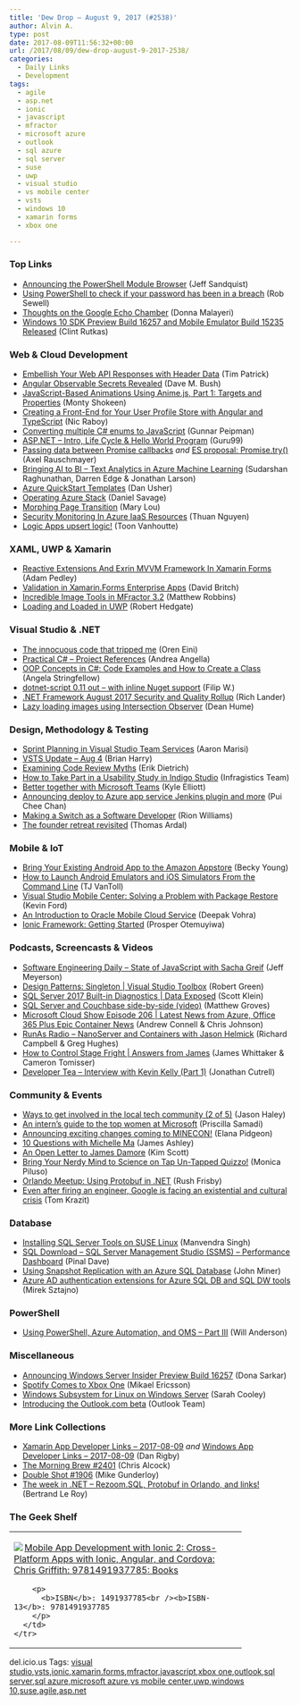 ```yaml
---
title: 'Dew Drop – August 9, 2017 (#2538)'
author: Alvin A.
type: post
date: 2017-08-09T11:56:32+00:00
url: /2017/08/09/dew-drop-august-9-2017-2538/
categories:
  - Daily Links
  - Development
tags:
  - agile
  - asp.net
  - ionic
  - javascript
  - mfractor
  - microsoft azure
  - outlook
  - sql azure
  - sql server
  - suse
  - uwp
  - visual studio
  - vs mobile center
  - vsts
  - windows 10
  - xamarin forms
  - xbox one

---
```

### <a name="top"></a>Top Links

  * <a href="https://docs.microsoft.com/en-us/teamblog/announcing-unified-powershell-experience" target="_blank">Announcing the PowerShell Module Browser</a> (Jeff Sandquist)
  * <a href="http://www.sqlservercentral.com/blogs/sql-dba-with-a-beard/2017/08/09/using-powershell-to-check-if-your-password-has-been-in-a-breach/" target="_blank">Using PowerShell to check if your password has been in a breach</a> (Rob Sewell)
  * <a href="https://medium.com/@lindydonna/thoughts-on-the-google-echo-chamber-8774921ccf28?source=rss-3564d874ec65------2" target="_blank">Thoughts on the Google Echo Chamber</a> (Donna Malayeri)
  * <a href="http://blogs.windows.com/buildingapps/2017/08/08/windows-10-sdk-preview-build-16257-mobile-emulator-build-15235-released/?WT.mc_id=DX_MVP4025064" target="_blank">Windows 10 SDK Preview Build 16257 and Mobile Emulator Build 15235 Released</a> (Clint Rutkas)



### <a name="web"></a>Web & Cloud Development

  * <a href="https://visualstudiomagazine.com/articles/2017/08/01/header-data.aspx" target="_blank">Embellish Your Web API Responses with Header Data</a> (Tim Patrick)
  * <a href="https://blog.dmbcllc.com/angular-observable-secrets-revealed/" target="_blank">Angular Observable Secrets Revealed</a> (Dave M. Bush)
  * <a href="https://code.tutsplus.com/tutorials/javascript-based-animations-using-animejs-targets-and-properties--cms-28894" target="_blank">JavaScript-Based Animations Using Anime.js, Part 1: Targets and Properties</a> (Monty Shokeen)
  * <a href="https://blog.couchbase.com/creating-front-end-user-profile-store-angular-typescript/" target="_blank">Creating a Front-End for Your User Profile Store with Angular and TypeScript</a> (Nic Raboy)
  * <a href="http://feedproxy.google.com/~r/gunnarpeipman/~3/heE7hsxiAfc/" target="_blank">Converting multiple C# enums to JavaScript</a> (Gunnar Peipman)
  * <a href="https://www.guru99.com/asp-net-intro-life-cycle-hello.html" target="_blank">ASP.NET &#8211; Intro, Life Cycle & Hello World Program</a> (Guru99)
  * <a href="http://feedproxy.google.com/~r/2ality/~3/qms1YN2DYAY/promise-callback-data-flow.html" target="_blank">Passing data between Promise callbacks</a> _and_ <a href="http://feedproxy.google.com/~r/2ality/~3/6DXhmAyl60o/promise-try.html" target="_blank">ES proposal: Promise.try()</a> (Axel Rauschmayer)
  * <a href="https://blogs.technet.microsoft.com/machinelearning/2017/08/08/bringing-ai-to-bi-through-text-analytics-in-azure-machine-learning/" target="_blank">Bringing AI to BI – Text Analytics in Azure Machine Learning</a> (Sudarshan Raghunathan, Darren Edge & Jonathan Larson)
  * <a href="https://danusher.com/2017/08/08/azure-quickstart-templates/" target="_blank">Azure QuickStart Templates</a> (Dan Usher)
  * <a href="https://azure.microsoft.com/blog/operating-azure-stack/" target="_blank">Operating Azure Stack</a> (Daniel Savage)
  * <a href="http://feedproxy.google.com/~r/tympanus/~3/fTrFVNySEWc/" target="_blank">Morphing Page Transition</a> (Mary Lou)
  * <a href="https://blogs.msdn.microsoft.com/mvpawardprogram/2017/08/08/security-monitoring-iaas-res/" target="_blank">Security Monitoring In Azure IaaS Resources</a> (Thuan Nguyen)
  * <a href="https://www.codit.eu/blog/2017/08/08/logic-apps-to-create-or-to-update/" target="_blank">Logic Apps upsert logic!</a> (Toon Vanhoutte)



### <a name="silverlight"></a>XAML, UWP & Xamarin

  * <a href="https://xamarinhelp.com/reactive-extensions-exrin-mvvm-framework-xamarin-forms/" target="_blank">Reactive Extensions And Exrin MVVM Framework In Xamarin Forms</a> (Adam Pedley)
  * <a href="https://blog.xamarin.com/validation-xamarin-forms-enterprise-apps/" target="_blank">Validation in Xamarin.Forms Enterprise Apps</a> (David Britch)
  * <a href="https://www.mfractor.com/blogs/news/incredible-image-tools-in-mfractor-3-2" target="_blank">Incredible Image Tools in MFractor 3.2</a> (Matthew Robbins)
  * <a href="http://feedproxy.google.com/~r/jayway/posts/~3/-bqFwuJCjSM/" target="_blank">Loading and Loaded in UWP</a> (Robert Hedgate)



### <a name="dotnet"></a>Visual Studio & .NET

  * <a href="http://feedproxy.google.com/~r/AyendeRahien/~3/Cnf6BU_HkI0/the-innocuous-code-that-tripped-me" target="_blank">The innocuous code that tripped me</a> (Oren Eini)
  * <a href="http://www.andreaangella.com/2017/08/practical-csharp-project-references/" target="_blank">Practical C# – Project References</a> (Andrea Angella)
  * <a href="https://stackify.com/oop-concepts-c-sharp/" target="_blank">OOP Concepts in C#: Code Examples and How to Create a Class</a> (Angela Stringfellow)
  * <a href="https://www.strathweb.com/2017/08/dotnet-script-0-11-out-with-inline-nuget-support/" target="_blank">dotnet-script 0.11 out – with inline Nuget support</a> (Filip W.)
  * <a href="https://blogs.msdn.microsoft.com/dotnet/2017/08/08/net-framework-august-2017-security-and-quality-rollup/" target="_blank">.NET Framework August 2017 Security and Quality Rollup</a> (Rich Lander)
  * <a href="http://feedproxy.google.com/~r/DeanHumesBlog/~3/9NknCfpFX5Y/10163" target="_blank">Lazy loading images using Intersection Observer</a> (Dean Hume)



### <a name="design"></a>Design, Methodology & Testing

  * <a href="http://angularfirst.com/sprint-planning-in-visual-studio-team-services/" target="_blank">Sprint Planning in Visual Studio Team Services</a> (Aaron Marisi)
  * <a href="https://blogs.msdn.microsoft.com/bharry/2017/08/08/vsts-update-aug-4/" target="_blank">VSTS Update – Aug 4</a> (Brian Harry)
  * <a href="http://feedproxy.google.com/~r/SubMain/~3/8fg_X6gMohI/" target="_blank">Examining Code Review Myths</a> (Erik Dietrich)
  * <a href="https://www.infragistics.com/community/blogs/infragistics/archive/2017/08/09/how-to-take-part-in-a-usability-study-in-indigo-studio.aspx" target="_blank">How to Take Part in a Usability Study in Indigo Studio</a> (Infragistics Team)
  * <a href="https://enterprise.microsoft.com/en-us/articles/blog/microsoft-in-business/better-together-with-microsoft-teams/" target="_blank">Better together with Microsoft Teams</a> (Kyle Elliott)
  * <a href="https://azure.microsoft.com/blog/annoucing-jenkins-deploy-to-azure-app-service-plugin-and-new-managed-disk-support-for-azure-storage-plugin/" target="_blank">Announcing deploy to Azure app service Jenkins plugin and more</a> (Pui Chee Chan)
  * <a href="http://rion.io/2017/08/08/making-a-switch-as-a-software-developer/" target="_blank">Making a Switch as a Software Developer</a> (Rion Williams)
  * <a href="http://thomasardal.com/the-founder-retreat-revisited/" target="_blank">The founder retreat revisited</a> (Thomas Ardal)



### <a name="mobile"></a>Mobile & IoT

  * <a href="https://developer.amazon.com/blogs/appstore/post/b1b5a0d6-c7ae-40fc-8499-7e70e4efa8c9/bring-your-existing-android-app-to-amazon-appstore" target="_blank">Bring Your Existing Android App to the Amazon Appstore</a> (Becky Young)
  * <a href="http://developer.telerik.com/topics/mobile-development/launch-android-emulators-ios-simulators-command-line/" target="_blank">How to Launch Android Emulators and iOS Simulators From the Command Line</a> (TJ VanToll)
  * <a href="http://windingroadway.blogspot.com/2017/08/visual-studio-mobile-center-solving.html" target="_blank">Visual Studio Mobile Center: Solving a Problem with Package Restore</a> (Kevin Ford)
  * <a href="http://www.developer.com/cloud/an-introduction-to-oracle-mobile-cloud-service.html" target="_blank">An Introduction to Oracle Mobile Cloud Service</a> (Deepak Vohra)
  * <a href="https://auth0.com/blog/ionic-framework-how-to-get-started/" target="_blank">Ionic Framework: Getting Started</a> (Prosper Otemuyiwa)



### <a name="podcasts"></a>Podcasts, Screencasts & Videos

  * <a href="http://softwareengineeringdaily.com/2017/08/09/state-of-javascript-with-sacha-greif/" target="_blank">Software Engineering Daily &#8211; State of JavaScript with Sacha Greif</a> (Jeff Meyerson)
  * <a href="https://channel9.msdn.com/Shows/Visual-Studio-Toolbox/Design-Patterns-Singleton?WT.mc_id=DX_MVP4025064" target="_blank">Design Patterns: Singleton | Visual Studio Toolbox</a> (Robert Green)
  * <a href="https://channel9.msdn.com/Shows/Data-Exposed/SQL-Server-2017-Built-in-Diagnostics?WT.mc_id=DX_MVP4025064" target="_blank">SQL Server 2017 Built-in Diagnostics | Data Exposed</a> (Scott Klein)
  * <a href="http://feedproxy.google.com/~r/CrossCuttingConcerns/~3/TTUTveWWyKI/SQL-Server-Couchbase-side-side-video" target="_blank">SQL Server and Couchbase side-by-side (video)</a> (Matthew Groves)
  * <a href="http://feeds.microsoftcloudshow.com/~r/microsoftcloudshowepisodes/~3/TLbn_OqNn8c/206-latest-news-from-azure-office-365-plus-epic-container-news" target="_blank">Microsoft Cloud Show Episode 206 | Latest News from Azure, Office 365 Plus Epic Container News</a> (Andrew Connell & Chris Johnson)
  * <a href="http://feedproxy.google.com/~r/RunaAsRadioWma/~3/HQCb3UDfYgc/default.aspx" target="_blank">RunAs Radio &#8211; NanoServer and Containers with Jason Helmick</a> (Richard Campbell & Greg Hughes)
  * <a href="https://channel9.msdn.com/Shows/Answers-from-James/How-to-Control-Stage-Fright?WT.mc_id=DX_MVP4025064" target="_blank">How to Control Stage Fright | Answers from James</a> (James Whittaker & Cameron Tomisser)
  * <a href="http://developertea.simplecast.fm/episodes/80582-interview-with-kevin-kelly-part-1" target="_blank">Developer Tea &#8211; Interview with Kevin Kelly (Part 1)</a> (Jonathan Cutrell)



### <a name="events"></a>Community & Events

  * <a href="http://jasonhaley.com/post/Ways-to-get-involved-in-the-local-tech-community-(2-of-5)" target="_blank">Ways to get involved in the local tech community (2 of 5)</a> (Jason Haley)
  * <a href="https://www.linkedin.com/pulse/interns-guide-top-women-microsoft-priscilla-samadi" target="_blank">An intern’s guide to the top women at Microsoft</a> (Priscilla Samadi)
  * <a href="http://blogs.windows.com/windowsexperience/2017/08/08/announcing-exciting-changes-coming-minecon/?WT.mc_id=DX_MVP4025064" target="_blank">Announcing exciting changes coming to MINECON!</a> (Elana Pidgeon)
  * <a href="http://www.imaginativeuniversal.com/blog/2017/08/08/10-questions-with-michelle-ma/" target="_blank">10 Questions with Michelle Ma</a> (James Ashley)
  * <a href="https://www.radicalcandor.com/blog/open-letter-james-damore/" target="_blank">An Open Letter to James Damore</a> (Kim Scott)
  * <a href="http://www.geekadelphia.com/2017/08/08/bring-your-nerdy-mind-to-science-on-tap-un-tapped-quizzo/" target="_blank">Bring Your Nerdy Mind to Science on Tap Un-Tapped Quizzo!</a> (Monica Piluso)
  * <a href="https://rushfrisby.com/meetup-using-protobuf-in-net/" target="_blank">Orlando Meetup: Using Protobuf in .NET</a> (Rush Frisby)
  * <a href="https://www.geekwire.com/2017/even-firing-engineer-google-facing-existential-cultural-crisis/" target="_blank">Even after firing an engineer, Google is facing an existential and cultural crisis</a> (Tom Krazit)



### <a name="sql"></a>Database

  * <a href="http://feedproxy.google.com/~r/MSSQLTips-LatestSqlServerTips/~3/WUZzPeZH6Mo/tip.asp" target="_blank">Installing SQL Server Tools on SUSE Linux</a> (Manvendra Singh)
  * <a href="https://blog.sqlauthority.com/2017/08/09/sql-download-sql-server-management-studio-ssms-performance-dashboard/" target="_blank">SQL Download – SQL Server Management Studio (SSMS) – Performance Dashboard</a> (Pinal Dave)
  * <a href="http://feedproxy.google.com/~r/MSSQLTips-LatestSqlServerTips/~3/sp1LLUHH72Q/tip.asp" target="_blank">Using Snapshot Replication with an Azure SQL Database</a> (John Miner)
  * <a href="https://azure.microsoft.com/blog/azure-ad-authentication-extensions-for-azure-sql-db-and-sql-dw-tools/" target="_blank">Azure AD authentication extensions for Azure SQL DB and SQL DW tools</a> (Mirek Sztajno)



### <a name="ps"></a>PowerShell

  * <a href="https://powershell.org/2017/08/08/using-powershell-azure-automation-and-oms-part-iii/" target="_blank">Using PowerShell, Azure Automation, and OMS &#8211; Part III</a> (Will Anderson)



### <a name="misc"></a>Miscellaneous

  * <a href="http://blogs.windows.com/windowsexperience/2017/08/08/announcing-windows-server-insider-preview-build-16257/?WT.mc_id=DX_MVP4025064" target="_blank">Announcing Windows Server Insider Preview Build 16257</a> (Dona Sarkar)
  * <a href="https://news.xbox.com/2017/08/08/spotify-comes-to-xbox-one/" target="_blank">Spotify Comes to Xbox One</a> (Mikael Ericsson)
  * <a href="http://blogs.windows.com/buildingapps/2017/08/08/windows-subsystem-linux-windows-server/?WT.mc_id=DX_MVP4025064" target="_blank">Windows Subsystem for Linux on Windows Server</a> (Sarah Cooley)
  * <a href="http://blogs.office.com/en-us/2017/08/08/introducing-the-outlook-com-beta/" target="_blank">Introducing the Outlook.com beta</a> (Outlook Team)



### <a name="links"></a>More Link Collections

  * <a href="https://www.allaboutxamarin.com/2017/08/xamarin-app-developer-links-2017-08-09/" target="_blank">Xamarin App Developer Links &#8211; 2017-08-09</a> _and_ <a href="https://www.windowsappdev.com/2017/08/windows-app-developer-links-2017-08-09/" target="_blank">Windows App Developer Links &#8211; 2017-08-09</a> (Dan Rigby)
  * <a href="http://feedproxy.google.com/~r/ReflectivePerspective/~3/6XNGAg-IfNc/" target="_blank">The Morning Brew #2401</a> (Chris Alcock)
  * <a href="https://afreshcup.com/home/2017/08/09/double-shot-1906.html" target="_blank">Double Shot #1906</a> (Mike Gunderloy)
  * <a href="https://blogs.msdn.microsoft.com/dotnet/2017/08/08/the-week-in-net-rezoom-sql-protobuf-in-orlando-and-links/" target="_blank">The week in .NET – Rezoom.SQL, Protobuf in Orlando, and links!</a> (Bertrand Le Roy)



### <a name="shelf"></a>The Geek Shelf

<div class="wlWriterEditableSmartContent" id="scid:7dc1bd33-94bd-46fd-a20b-0131235bcd47:5fe64cfb-39d4-4002-a8c4-a5b452aecb86" style="margin: 0px; padding: 0px; float: none; display: inline;">
  <table cellspacing="0" cellpadding="2" width="400" border="0" unselectable="on">
    <tr>
      <td valign="top" width="400">
        <p>
          <a title="Mobile App Development with Ionic 2: Cross-Platform Apps with Ionic, Angular, and Cordova: Chris Griffith: 9781491937785: Books" href="http://www.amazon.com/exec/obidos/ASIN/1491937785/amavin-20"><img data-recalc-dims="1" decoding="async" src="https://i0.wp.com/images-na.ssl-images-amazon.com/images/I/518LpEFWNLL._AC_US218_.jpg?w=660&#038;ssl=1" border="0" align="left" style="float:left" />Mobile App Development with Ionic 2: Cross-Platform Apps with Ionic, Angular, and Cordova: Chris Griffith: 9781491937785: Books</a>
        </p>
        
        <p>
          <b>ISBN</b>: 1491937785<br /><b>ISBN-13</b>: 9781491937785
        </p>
      </td>
    </tr>
  </table>
</div>

<div class="wlWriterEditableSmartContent" id="scid:77ECF5F8-D252-44F5-B4EB-D463C5396A79:de19d281-b65b-4f28-b65d-894054ddf707" style="margin: 0px; padding: 0px; float: none; display: inline;">
  del.icio.us Tags: <a href="http://del.icio.us/popular/visual+studio" rel="tag">visual studio</a>,<a href="http://del.icio.us/popular/vsts" rel="tag">vsts</a>,<a href="http://del.icio.us/popular/ionic" rel="tag">ionic</a>,<a href="http://del.icio.us/popular/xamarin.forms" rel="tag">xamarin.forms</a>,<a href="http://del.icio.us/popular/mfractor" rel="tag">mfractor</a>,<a href="http://del.icio.us/popular/javascript" rel="tag">javascript</a>,<a href="http://del.icio.us/popular/xbox+one" rel="tag">xbox one</a>,<a href="http://del.icio.us/popular/outlook" rel="tag">outlook</a>,<a href="http://del.icio.us/popular/sql+server" rel="tag">sql server</a>,<a href="http://del.icio.us/popular/sql+azure" rel="tag">sql azure</a>,<a href="http://del.icio.us/popular/microsoft+azure" rel="tag">microsoft azure</a>,<a href="http://del.icio.us/popular/vs+mobile+center" rel="tag">vs mobile center</a>,<a href="http://del.icio.us/popular/uwp" rel="tag">uwp</a>,<a href="http://del.icio.us/popular/windows+10" rel="tag">windows 10</a>,<a href="http://del.icio.us/popular/suse" rel="tag">suse</a>,<a href="http://del.icio.us/popular/agile" rel="tag">agile</a>,<a href="http://del.icio.us/popular/asp.net" rel="tag">asp.net</a>
</div>